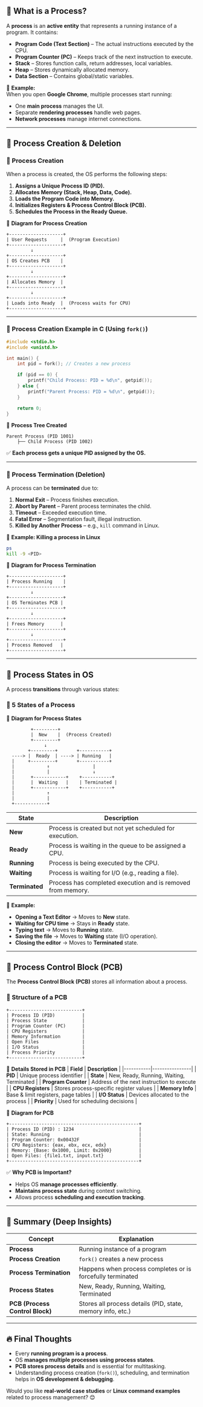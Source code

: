 ## **🔹 What is a Process?**
A **process** is an **active entity** that represents a running instance of a program. It contains:
- **Program Code (Text Section)** – The actual instructions executed by the CPU.
- **Program Counter (PC)** – Keeps track of the next instruction to execute.
- **Stack** – Stores function calls, return addresses, local variables.
- **Heap** – Stores dynamically allocated memory.
- **Data Section** – Contains global/static variables.

📌 **Example:**  
When you open **Google Chrome**, multiple processes start running:
- One **main process** manages the UI.
- Separate **rendering processes** handle web pages.
- **Network processes** manage internet connections.

---

## **📌 Process Creation & Deletion**

### **🔹 Process Creation**  
When a process is created, the OS performs the following steps:
1. **Assigns a Unique Process ID (PID).**
2. **Allocates Memory (Stack, Heap, Data, Code).**
3. **Loads the Program Code into Memory.**
4. **Initializes Registers & Process Control Block (PCB).**
5. **Schedules the Process in the Ready Queue.**

📌 **Diagram for Process Creation**  
```plaintext
+--------------------+
| User Requests     |  (Program Execution)
+--------------------+
         ↓
+--------------------+
| OS Creates PCB    |
+--------------------+
         ↓
+--------------------+
| Allocates Memory  |
+--------------------+
         ↓
+--------------------+
| Loads into Ready  |  (Process waits for CPU)
+--------------------+
```

---

### **🔹 Process Creation Example in C (Using `fork()`)**
```c
#include <stdio.h>
#include <unistd.h>

int main() {
    int pid = fork(); // Creates a new process

    if (pid == 0) {
        printf("Child Process: PID = %d\n", getpid());
    } else {
        printf("Parent Process: PID = %d\n", getpid());
    }

    return 0;
}
```
📌 **Process Tree Created**
```
Parent Process (PID 1001)
    ├── Child Process (PID 1002)
```
✅ **Each process gets a unique PID assigned by the OS.**

---

### **🔹 Process Termination (Deletion)**
A process can be **terminated** due to:
1. **Normal Exit** – Process finishes execution.
2. **Abort by Parent** – Parent process terminates the child.
3. **Timeout** – Exceeded execution time.
4. **Fatal Error** – Segmentation fault, illegal instruction.
5. **Killed by Another Process** – e.g., `kill` command in Linux.

📌 **Example: Killing a process in Linux**
```bash
ps
kill -9 <PID>
```
📌 **Diagram for Process Termination**
```plaintext
+--------------------+
| Process Running    |
+--------------------+
         ↓
+--------------------+
| OS Terminates PCB |
+--------------------+
         ↓
+--------------------+
| Frees Memory      |
+--------------------+
         ↓
+--------------------+
| Process Removed   |
+--------------------+
```

---

## **📌 Process States in OS**
A process **transitions** through various states:

### **🔹 5 States of a Process**
📌 **Diagram for Process States**
```plaintext
         +---------+
         |  New    |  (Process Created)
         +---------+
              ↓
        +---------+       +-----------+
  ----> |  Ready  | ----> | Running   |
  |     +---------+       +-----------+
  |            ↑                |
  |            |                ↓
  |      +------------+    +-----------+
  |      |  Waiting   |    | Terminated |
  |      +------------+    +-----------+
  |            ↑
  |            |
  +------------+
```

| **State** | **Description** |
|-----------|----------------|
| **New** | Process is created but not yet scheduled for execution. |
| **Ready** | Process is waiting in the queue to be assigned a CPU. |
| **Running** | Process is being executed by the CPU. |
| **Waiting** | Process is waiting for I/O (e.g., reading a file). |
| **Terminated** | Process has completed execution and is removed from memory. |

📌 **Example:**  
- **Opening a Text Editor** → Moves to **New** state.
- **Waiting for CPU time** → Stays in **Ready** state.
- **Typing text** → Moves to **Running** state.
- **Saving the file** → Moves to **Waiting** state (I/O operation).
- **Closing the editor** → Moves to **Terminated** state.

---

## **📌 Process Control Block (PCB)**
The **Process Control Block (PCB)** stores all information about a process.

### **🔹 Structure of a PCB**
```
+---------------------------+
| Process ID (PID)          |
| Process State             |
| Program Counter (PC)      |
| CPU Registers             |
| Memory Information        |
| Open Files                |
| I/O Status                |
| Process Priority          |
+---------------------------+
```

📌 **Details Stored in PCB**
| **Field** | **Description** |
|-----------|----------------|
| **PID** | Unique process identifier |
| **State** | New, Ready, Running, Waiting, Terminated |
| **Program Counter** | Address of the next instruction to execute |
| **CPU Registers** | Stores process-specific register values |
| **Memory Info** | Base & limit registers, page tables |
| **I/O Status** | Devices allocated to the process |
| **Priority** | Used for scheduling decisions |

📌 **Diagram for PCB**
```plaintext
+------------------------------------------------+
| Process ID (PID) : 1234                        |
| State: Running                                 |
| Program Counter: 0x00432F                      |
| CPU Registers: {eax, ebx, ecx, edx}            |
| Memory: {Base: 0x1000, Limit: 0x2000}          |
| Open Files: {file1.txt, input.txt}             |
+------------------------------------------------+
```

✅ **Why PCB is Important?**
- Helps OS **manage processes efficiently**.
- **Maintains process state** during context switching.
- Allows process **scheduling and execution tracking**.

---

## **📌 Summary (Deep Insights)**  
| **Concept** | **Explanation** |
|-------------|----------------|
| **Process** | Running instance of a program |
| **Process Creation** | `fork()` creates a new process |
| **Process Termination** | Happens when process completes or is forcefully terminated |
| **Process States** | New, Ready, Running, Waiting, Terminated |
| **PCB (Process Control Block)** | Stores all process details (PID, state, memory info, etc.) |

---

## **🔥 Final Thoughts**
- Every **running program is a process**.
- OS **manages multiple processes using process states**.
- **PCB stores process details** and is essential for multitasking.
- Understanding process creation (`fork()`), scheduling, and termination helps in **OS development & debugging**.

Would you like **real-world case studies** or **Linux command examples** related to process management? 😊